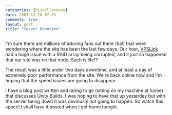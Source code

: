 ```yaml
---
categories: [Miscellaneous]
date: 2007-12-10 07:33
comments: true
layout: post
title: "Server Downtime"
---
```

I'm sure there are millions of adoring fans out there (ha!) that were wondering where the site has been the last few days. Our host, <a href="http://www.vpslink.com/" title="VPSLink">VPSLink</a> had a huge issue with a RAID array being corrupted, and it just so happened that our site was on that node. Such is life!?

The result was a little under two days downtime, and at least a day of extremely poor performance from the site. We're back online now and I'm hoping that the speed issues are going to disappear.

I have a blog post written and raring to go (sitting on my machine at home) that discusses Unity Builds. I was hoping to have that up yesterday but with the server being down it was obviously not going to happen. So watch this space! I shall have it posted when I get home tonight.
